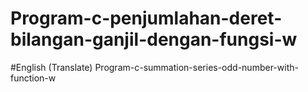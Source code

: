 # Program-c-penjumlahan-deret-bilangan-ganjil-dengan-fungsi-w
#English (Translate)
Program-c-summation-series-odd-number-with-function-w

